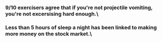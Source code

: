 
### 9/10 exercisers agree that if you're not projectile vomiting, you're not excersising hard enough.\

### Less than 5 hours of sleep a night has been linked to making more money on the stock market.\




























